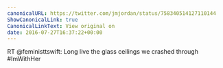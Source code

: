 ```yaml
---
canonicalURL: https://twitter.com/jmjordan/status/758340514127110144
ShowCanonicalLink: true
CanonicalLinkText: View original on
date: 2016-07-27T16:37:22+00:00
---
```

RT @feministtswift: Long live the glass ceilings we crashed through #ImWithHer